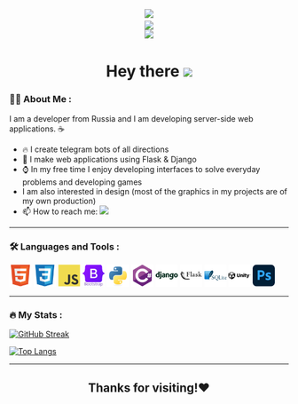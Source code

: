 <div id="header" align="center">
	<img src="https://media.giphy.com/media/v1.Y2lkPTc5MGI3NjExbnN6dnV4bGsyNHd6eWR2OHR3bWE5eW90Y3RjMDg4N3lodnh0bjkzciZlcD12MV9pbnRlcm5hbF9naWZfYnlfaWQmY3Q9cw/IauL6LvGNlT3ffhcqq/giphy.gif" width="100"/>
</div>

<div align="center">
	<a href="https://t.me/milkiwaaays"><img src="https://media.giphy.com/media/v1.Y2lkPTc5MGI3NjExd2Y0NzAzbGNwMHVibDRmdmwxN3l1dnFlczF6am9iaXp4cXRxZ2FuaiZlcD12MV9zdGlja2Vyc19zZWFyY2gmY3Q9cw/ZcdZ7ldgeIhfesqA6E/giphy.gif" width="28" align="center"></a>
</div>
<div align="center"><img src="https://img.shields.io/github/watchers/OneCbyte/OneCbyte?style=plastic"></div>

<h1 id="greetings" align="center">
  Hey there
  <img src="https://media.giphy.com/media/hvRJCLFzcasrR4ia7z/giphy.gif" width="30px"/>
</h1>

### :woman_technologist: About Me :

I am a developer from Russia and I am developing server-side web applications. :coffee:
* :fire: I create telegram bots of all directions
* :seedling: I make web applications using Flask & Django
* :watch: In my free time I enjoy developing interfaces to solve everyday problems and developing games
* I am also interested in design (most of the graphics in my projects are of my own production)
* :mailbox: How to reach me: <a href="https://t.me/milkiwaaays"><img src="https://media.giphy.com/media/v1.Y2lkPTc5MGI3NjExd2Y0NzAzbGNwMHVibDRmdmwxN3l1dnFlczF6am9iaXp4cXRxZ2FuaiZlcD12MV9zdGlja2Vyc19zZWFyY2gmY3Q9cw/ZcdZ7ldgeIhfesqA6E/giphy.gif" width="19"/></a>
___

### :hammer_and_wrench: Languages and Tools :


<div id="languages">
	<img src="https://raw.githubusercontent.com/devicons/devicon/6910f0503efdd315c8f9b858234310c06e04d9c0/icons/html5/html5-original.svg" width="40"/>
	<img src="https://raw.githubusercontent.com/devicons/devicon/6910f0503efdd315c8f9b858234310c06e04d9c0/icons/css3/css3-original.svg" width="40"/>
	<img src="https://raw.githubusercontent.com/devicons/devicon/6910f0503efdd315c8f9b858234310c06e04d9c0/icons/javascript/javascript-original.svg" width="40"/>
	<img src="https://raw.githubusercontent.com/devicons/devicon/6910f0503efdd315c8f9b858234310c06e04d9c0/icons/bootstrap/bootstrap-original-wordmark.svg" width="40"/>
	<img src="https://raw.githubusercontent.com/devicons/devicon/6910f0503efdd315c8f9b858234310c06e04d9c0/icons/python/python-original.svg" width="40"/>
	<img src="https://raw.githubusercontent.com/devicons/devicon/6910f0503efdd315c8f9b858234310c06e04d9c0/icons/csharp/csharp-original.svg" width="40"/>
	<img src="https://raw.githubusercontent.com/devicons/devicon/6910f0503efdd315c8f9b858234310c06e04d9c0/icons/django/django-plain-wordmark.svg" width="40"/>
	<img src="https://raw.githubusercontent.com/devicons/devicon/6910f0503efdd315c8f9b858234310c06e04d9c0/icons/flask/flask-original-wordmark.svg" width="40"/>
	<img src="https://raw.githubusercontent.com/devicons/devicon/6910f0503efdd315c8f9b858234310c06e04d9c0/icons/sqlite/sqlite-original-wordmark.svg" width="40"/>
	<img src="https://raw.githubusercontent.com/devicons/devicon/6910f0503efdd315c8f9b858234310c06e04d9c0/icons/unity/unity-original-wordmark.svg" width="40"/>
	<img src="https://raw.githubusercontent.com/devicons/devicon/6910f0503efdd315c8f9b858234310c06e04d9c0/icons/photoshop/photoshop-original.svg" width="40"/>
</div>

___
### :fire: My Stats :

[![GitHub Streak](https://github-readme-streak-stats.herokuapp.com?user=OneCbyte&theme=dark)](https://git.io/streak-stats)

[![Top Langs](https://github-readme-stats.vercel.app/api/top-langs/?username=OneCbyte&theme=dark)](https://github.com/anuraghazra/github-readme-stats)


___

<h2 align="center">Thanks for visiting!❤️</h2>
